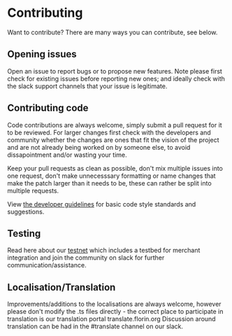 Contributing
============================

Want to contribute? There are many ways you can contribute, see below.

Opening issues
--------------------

Open an issue to report bugs or to propose new features. 
Note please first check for existing issues before reporting new ones; and ideally check with the slack support channels that your issue is legitimate.

Contributing code
---------------------------
Code contributions are always welcome, simply submit a pull request for it to be reviewed. For larger changes first check with the developers and community whether the changes are ones that fit the vision of the project and are not already being worked on by someone else, to avoid dissapointment and/or wasting your time.

Keep your pull requests as clean as possible, don't mix multiple issues into one request, don't make unnecesssary formatting or name changes that make the patch larger than it needs to be, these can rather be split into multiple requests.

View [the developer guidelines](./doc/developer_guidelines.md) for basic code style standards and suggestions.

Testing
---------------------------

Read here about our [testnet](./technical_documentation/accelerated_testnet.md) which includes a testbed for merchant integration and join the community on slack for further communication/assistance.


Localisation/Translation
-----------------------

Improvements/additions to the localisations are always welcome, however please don't modify the .ts files directly - the correct place to participate in translation is our translation portal translate.florin.org
Discussion around translation can be had in the #translate channel on our slack.
